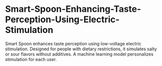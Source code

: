 # Smart-Spoon-Enhancing-Taste-Perception-Using-Electric-Stimulation
Smart Spoon enhances taste perception using low-voltage electric stimulation. Designed for people with dietary restrictions, it simulates salty or sour flavors without additives. A machine learning model personalizes stimulation for each user.
